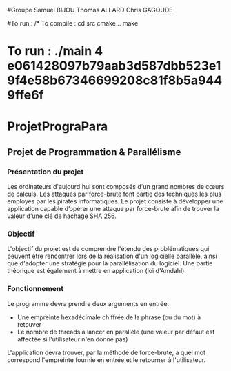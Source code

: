 #Groupe
Samuel BIJOU
Thomas ALLARD
Chris GAGOUDE

#To run  : /* To compile : 
		cd src
		cmake ..
		make
# To run : ./main 4 e061428097b79aab3d587dbb523e19f4e58b67346699208c81f8b5a9449ffe6f


# ProjetPrograPara
Projet de Programmation & Parallélisme
--------------------------------------

### Présentation du projet
Les ordinateurs d'aujourd'hui sont composés d'un grand nombres de cœurs de calculs. Les attaques par
force-brute font partie des techniques les plus employés par les pirates informatiques.
Le projet consiste à développer une application capable d’opérer une attaque par force-brute afin de
trouver la valeur d'une clé de hachage SHA 256.


### Objectif
L'objectif du projet est de comprendre l'étendu des problématiques qui peuvent être rencontrer lors de la
réalisation d'un logicielle parallèle, ainsi que d'adopter une stratégie pour la parallélisation du logiciel.
Une partie théorique est également à mettre en application (loi d'Amdahl).


### Fonctionnement
Le programme devra prendre deux arguments en entrée:
 * Une empreinte hexadécimale chiffrée de la phrase (ou du mot) à retouver
 * Le nombre de threads à lancer en parallèle (une valeur par défaut est affectée si l'utilisateur n'en donne pas)

L'application devra trouver, par la méthode de force-brute, à quel mot correspond l'empreinte fournie en entrée
et le retourner à l'utilisateur.
